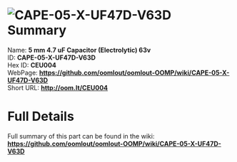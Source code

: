 
![CAPE-05-X-UF47D-V63D](https://github.com/oomlout/oomlout-OOMP/blob/master/parts/CAPE-05-X-UF47D-V63D/CAPE-05-X-UF47D-V63D_420.jpg)   
Summary
=================
  
Name: __5 mm 4.7 uF Capacitor (Electrolytic) 63v__    
ID: __CAPE-05-X-UF47D-V63D__   
Hex ID: __CEU004__   
WebPage: __https://github.com/oomlout/oomlout-OOMP/wiki/CAPE-05-X-UF47D-V63D__   
Short URL: __http://oom.lt/CEU004__   

Full Details
==========================
Full summary of this part can be found in the wiki:   
__https://github.com/oomlout/oomlout-OOMP/wiki/CAPE-05-X-UF47D-V63D__    

